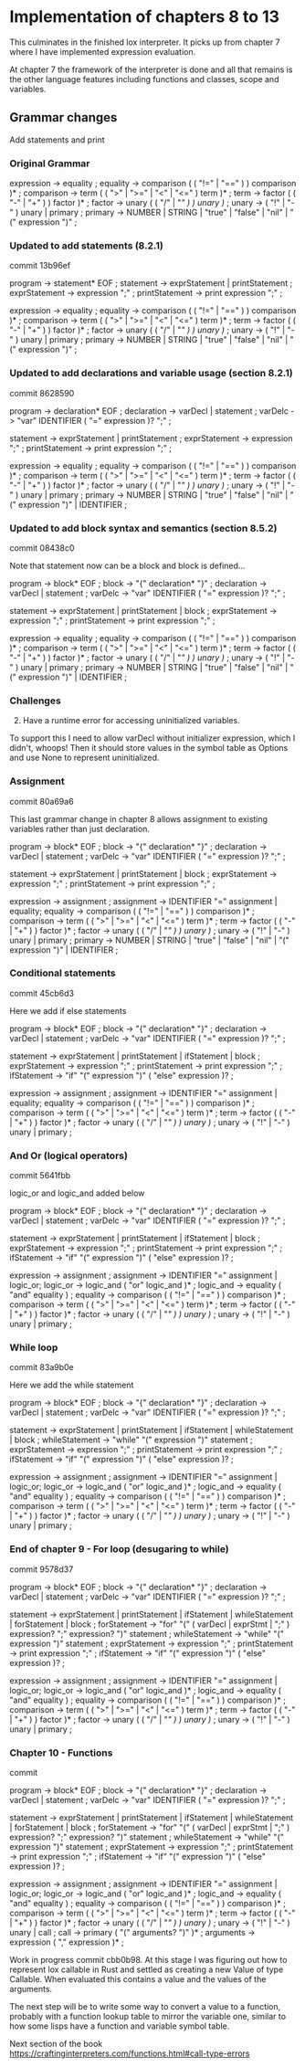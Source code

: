 # Implementation of chapters 8 to 13
This culminates in the finished lox interpreter. It picks up from chapter 7 where I have implemented expression evaluation.

At chapter 7 the framework of the interpreter is done and all that remains is the other language features including functions and classes, scope and variables.

## Grammar changes

Add statements and print

### Original Grammar

expression -> equality ;
equality -> comparison ( ( "!=" | "==" ) ) comparison )* ;
comparison -> term ( ( ">" | ">=" | "<" | "<=" ) term )* ;
term -> factor ( ( "-" | "+" ) ) factor )* ;
factor -> unary ( ( "/" | "*" ) ) unary )* ;
unary -> ( "!" | "-" ) unary | primary ;
primary -> NUMBER | STRING | "true" | "false" | "nil" | "(" expression ")" ;

### Updated to add statements (8.2.1)
commit 13b96ef

program -> statement* EOF ;
statement -> exprStatement | printStatement ;
exprStatement -> expression ";" ;
printStatement -> print expression ";" ;

expression -> equality ;
equality -> comparison ( ( "!=" | "==" ) ) comparison )* ;
comparison -> term ( ( ">" | ">=" | "<" | "<=" ) term )* ;
term -> factor ( ( "-" | "+" ) ) factor )* ;
factor -> unary ( ( "/" | "*" ) ) unary )* ;
unary -> ( "!" | "-" ) unary | primary ;
primary -> NUMBER | STRING | "true" | "false" | "nil" | "(" expression ")" ;

### Updated to add declarations and variable usage (section 8.2.1)
commit 8628590

program -> declaration* EOF ;
declaration -> varDecl | statement ;
varDelc -> "var" IDENTIFIER ( "=" expression )? ";" ;

statement -> exprStatement | printStatement ;
exprStatement -> expression ";" ;
printStatement -> print expression ";" ;

expression -> equality ;
equality -> comparison ( ( "!=" | "==" ) ) comparison )* ;
comparison -> term ( ( ">" | ">=" | "<" | "<=" ) term )* ;
term -> factor ( ( "-" | "+" ) ) factor )* ;
factor -> unary ( ( "/" | "*" ) ) unary )* ;
unary -> ( "!" | "-" ) unary | primary ;
primary -> NUMBER | STRING | "true" | "false" | "nil" | "(" expression ")" | IDENTIFIER ;

### Updated to add block syntax and semantics (section 8.5.2)
commit 08438c0

Note that statement now can be a block and block is defined...

program -> block* EOF ;
block -> "{" declaration* "}" ;
declaration -> varDecl | statement ;
varDelc -> "var" IDENTIFIER ( "=" expression )? ";" ;

statement -> exprStatement | printStatement | block ;
exprStatement -> expression ";" ;
printStatement -> print expression ";" ;

expression -> equality ;
equality -> comparison ( ( "!=" | "==" ) ) comparison )* ;
comparison -> term ( ( ">" | ">=" | "<" | "<=" ) term )* ;
term -> factor ( ( "-" | "+" ) ) factor )* ;
factor -> unary ( ( "/" | "*" ) ) unary )* ;
unary -> ( "!" | "-" ) unary | primary ;
primary -> NUMBER | STRING | "true" | "false" | "nil" | "(" expression ")" | IDENTIFIER ;

### Challenges

2. Have a runtime error for accessing uninitialized variables.

To support this I need to allow varDecl without initializer expression, which I didn't, whoops!
Then it should store values in the symbol table as Options and use None to represent uninitialized.

### Assignment
commit 80a69a6

This last grammar change in chapter 8 allows assignment to existing variables rather than just declaration.

program -> block* EOF ;
block -> "{" declaration* "}" ;
declaration -> varDecl | statement ;
varDelc -> "var" IDENTIFIER ( "=" expression )? ";" ;

statement -> exprStatement | printStatement | block ;
exprStatement -> expression ";" ;
printStatement -> print expression ";" ;

expression -> assignment ;
assignment -> IDENTIFIER "=" assignment | equality;
equality -> comparison ( ( "!=" | "==" ) ) comparison )* ;
comparison -> term ( ( ">" | ">=" | "<" | "<=" ) term )* ;
term -> factor ( ( "-" | "+" ) ) factor )* ;
factor -> unary ( ( "/" | "*" ) ) unary )* ;
unary -> ( "!" | "-" ) unary | primary ;
primary -> NUMBER | STRING | "true" | "false" | "nil" | "(" expression ")" | IDENTIFIER ;

### Conditional statements
commit 45cb6d3

Here we add if else statements

program -> block* EOF ;
block -> "{" declaration* "}" ;
declaration -> varDecl | statement ;
varDelc -> "var" IDENTIFIER ( "=" expression )? ";" ;

statement -> exprStatement | printStatement | ifStatement | block ;
exprStatement -> expression ";" ;
printStatement -> print expression ";" ;
ifStatement -> "if" "(" expression ")" ( "else" expression )? ;

expression -> assignment ;
assignment -> IDENTIFIER "=" assignment | equality;
equality -> comparison ( ( "!=" | "==" ) ) comparison )* ;
comparison -> term ( ( ">" | ">=" | "<" | "<=" ) term )* ;
term -> factor ( ( "-" | "+" ) ) factor )* ;
factor -> unary ( ( "/" | "*" ) ) unary )* ;
unary -> ( "!" | "-" ) unary | primary ;

### And Or (logical operators)
commit 5641fbb

logic_or and logic_and added below

program -> block* EOF ;
block -> "{" declaration* "}" ;
declaration -> varDecl | statement ;
varDelc -> "var" IDENTIFIER ( "=" expression )? ";" ;

statement -> exprStatement | printStatement | ifStatement | block ;
exprStatement -> expression ";" ;
printStatement -> print expression ";" ;
ifStatement -> "if" "(" expression ")" ( "else" expression )? ;

expression -> assignment ;
assignment -> IDENTIFIER "=" assignment | logic_or;
logic_or -> logic_and ( "or" logic_and )* ;
logic_and -> equality  ( "and" equality ) ;
equality -> comparison ( ( "!=" | "==" ) ) comparison )* ;
comparison -> term ( ( ">" | ">=" | "<" | "<=" ) term )* ;
term -> factor ( ( "-" | "+" ) ) factor )* ;
factor -> unary ( ( "/" | "*" ) ) unary )* ;
unary -> ( "!" | "-" ) unary | primary ;

### While loop
commit 83a9b0e

Here we add the while statement

program -> block* EOF ;
block -> "{" declaration* "}" ;
declaration -> varDecl | statement ;
varDelc -> "var" IDENTIFIER ( "=" expression )? ";" ;

statement -> exprStatement | printStatement | ifStatement | whileStatement | block ;
whileStatement -> "while" "(" expression ")" statement ;
exprStatement -> expression ";" ;
printStatement -> print expression ";" ;
ifStatement -> "if" "(" expression ")" ( "else" expression )? ;

expression -> assignment ;
assignment -> IDENTIFIER "=" assignment | logic_or;
logic_or -> logic_and ( "or" logic_and )* ;
logic_and -> equality  ( "and" equality ) ;
equality -> comparison ( ( "!=" | "==" ) ) comparison )* ;
comparison -> term ( ( ">" | ">=" | "<" | "<=" ) term )* ;
term -> factor ( ( "-" | "+" ) ) factor )* ;
factor -> unary ( ( "/" | "*" ) ) unary )* ;
unary -> ( "!" | "-" ) unary | primary ;

### End of chapter 9 - For loop (desugaring to while)
commit 9578d37

program -> block* EOF ;
block -> "{" declaration* "}" ;
declaration -> varDecl | statement ;
varDelc -> "var" IDENTIFIER ( "=" expression )? ";" ;

statement -> exprStatement | printStatement | ifStatement | whileStatement | forStatement | block ;
forStatement -> "for" "(" ( varDecl | exprStmt | ";" )
  expression? ";"
  expression? ")" statement ;
whileStatement -> "while" "(" expression ")" statement ;
exprStatement -> expression ";" ;
printStatement -> print expression ";" ;
ifStatement -> "if" "(" expression ")" ( "else" expression )? ;

expression -> assignment ;
assignment -> IDENTIFIER "=" assignment | logic_or;
logic_or -> logic_and ( "or" logic_and )* ;
logic_and -> equality  ( "and" equality ) ;
equality -> comparison ( ( "!=" | "==" ) ) comparison )* ;
comparison -> term ( ( ">" | ">=" | "<" | "<=" ) term )* ;
term -> factor ( ( "-" | "+" ) ) factor )* ;
factor -> unary ( ( "/" | "*" ) ) unary )* ;
unary -> ( "!" | "-" ) unary | primary ;

### Chapter 10 - Functions
commit 

program -> block* EOF ;
block -> "{" declaration* "}" ;
declaration -> varDecl | statement ;
varDelc -> "var" IDENTIFIER ( "=" expression )? ";" ;

statement -> exprStatement | printStatement | ifStatement | whileStatement | forStatement | block ;
forStatement -> "for" "(" ( varDecl | exprStmt | ";" )
  expression? ";"
  expression? ")" statement ;
whileStatement -> "while" "(" expression ")" statement ;
exprStatement -> expression ";" ;
printStatement -> print expression ";" ;
ifStatement -> "if" "(" expression ")" ( "else" expression )? ;

expression -> assignment ;
assignment -> IDENTIFIER "=" assignment | logic_or;
logic_or -> logic_and ( "or" logic_and )* ;
logic_and -> equality  ( "and" equality ) ;
equality -> comparison ( ( "!=" | "==" ) ) comparison )* ;
comparison -> term ( ( ">" | ">=" | "<" | "<=" ) term )* ;
term -> factor ( ( "-" | "+" ) ) factor )* ;
factor -> unary ( ( "/" | "*" ) ) unary )* ;
unary -> ( "!" | "-" ) unary | call ;
call -> primary ( "(" arguments? ")" )* ;
arguments -> expression ( "," expression )* ;

Work in progress commit cbb0b98. At this stage I was figuring out how to represent lox callable
in Rust and settled as creating a new Value of type Callable. When evaluated this contains a 
value and the values of the arguments.

The next step will be to write some way to convert a value to a function, probably with a function
lookup table to mirror the variable one, similar to how some lisps have a function and variable
symbol table.

Next section of the book
https://craftinginterpreters.com/functions.html#call-type-errors




